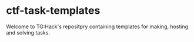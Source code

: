 # ctf-task-templates

Welcome to TG:Hack's repositpry containing templates for making,
hosting and solving tasks. 

